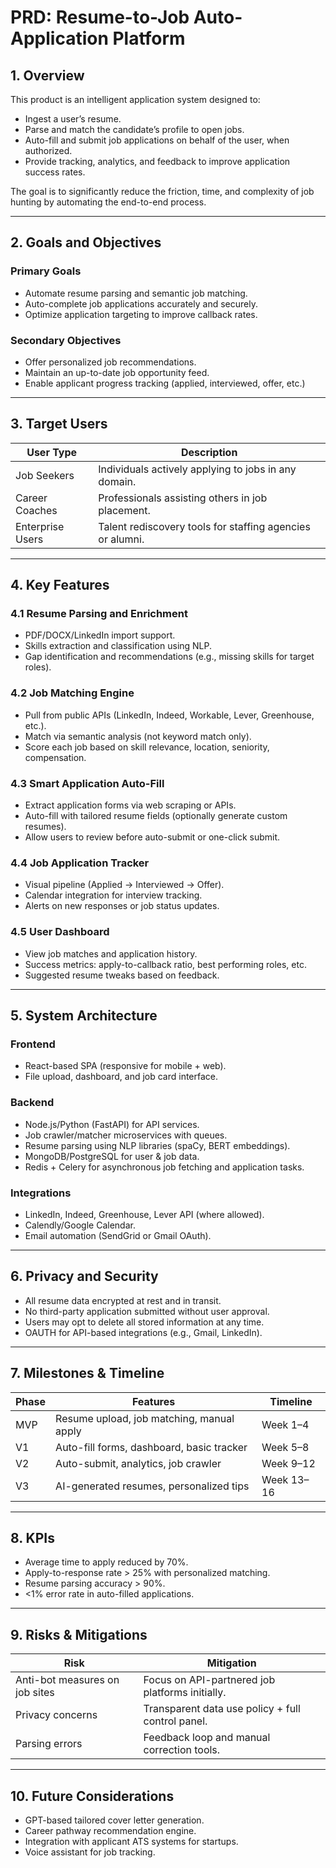 # PRD: Resume-to-Job Auto-Application Platform

## 1. Overview

This product is an intelligent application system designed to:
- Ingest a user’s resume.
- Parse and match the candidate’s profile to open jobs.
- Auto-fill and submit job applications on behalf of the user, when authorized.
- Provide tracking, analytics, and feedback to improve application success rates.

The goal is to significantly reduce the friction, time, and complexity of job hunting by automating the end-to-end process.

---

## 2. Goals and Objectives

### Primary Goals
- Automate resume parsing and semantic job matching.
- Auto-complete job applications accurately and securely.
- Optimize application targeting to improve callback rates.

### Secondary Objectives
- Offer personalized job recommendations.
- Maintain an up-to-date job opportunity feed.
- Enable applicant progress tracking (applied, interviewed, offer, etc.)

---

## 3. Target Users

| User Type       | Description                                              |
|-----------------|----------------------------------------------------------|
| Job Seekers     | Individuals actively applying to jobs in any domain.     |
| Career Coaches  | Professionals assisting others in job placement.         |
| Enterprise Users| Talent rediscovery tools for staffing agencies or alumni.|

---

## 4. Key Features

### 4.1 Resume Parsing and Enrichment
- PDF/DOCX/LinkedIn import support.
- Skills extraction and classification using NLP.
- Gap identification and recommendations (e.g., missing skills for target roles).

### 4.2 Job Matching Engine
- Pull from public APIs (LinkedIn, Indeed, Workable, Lever, Greenhouse, etc.).
- Match via semantic analysis (not keyword match only).
- Score each job based on skill relevance, location, seniority, compensation.

### 4.3 Smart Application Auto-Fill
- Extract application forms via web scraping or APIs.
- Auto-fill with tailored resume fields (optionally generate custom resumes).
- Allow users to review before auto-submit or one-click submit.

### 4.4 Job Application Tracker
- Visual pipeline (Applied → Interviewed → Offer).
- Calendar integration for interview tracking.
- Alerts on new responses or job status updates.

### 4.5 User Dashboard
- View job matches and application history.
- Success metrics: apply-to-callback ratio, best performing roles, etc.
- Suggested resume tweaks based on feedback.

---

## 5. System Architecture

### Frontend
- React-based SPA (responsive for mobile + web).
- File upload, dashboard, and job card interface.

### Backend
- Node.js/Python (FastAPI) for API services.
- Job crawler/matcher microservices with queues.
- Resume parsing using NLP libraries (spaCy, BERT embeddings).
- MongoDB/PostgreSQL for user & job data.
- Redis + Celery for asynchronous job fetching and application tasks.

### Integrations
- LinkedIn, Indeed, Greenhouse, Lever API (where allowed).
- Calendly/Google Calendar.
- Email automation (SendGrid or Gmail OAuth).

---

## 6. Privacy and Security

- All resume data encrypted at rest and in transit.
- No third-party application submitted without user approval.
- Users may opt to delete all stored information at any time.
- OAUTH for API-based integrations (e.g., Gmail, LinkedIn).

---

## 7. Milestones & Timeline

| Phase | Features                                    | Timeline     |
|-------|---------------------------------------------|--------------|
| MVP   | Resume upload, job matching, manual apply   | Week 1–4     |
| V1    | Auto-fill forms, dashboard, basic tracker   | Week 5–8     |
| V2    | Auto-submit, analytics, job crawler         | Week 9–12    |
| V3    | AI-generated resumes, personalized tips     | Week 13–16   |

---

## 8. KPIs

- Average time to apply reduced by 70%.
- Apply-to-response rate > 25% with personalized matching.
- Resume parsing accuracy > 90%.
- <1% error rate in auto-filled applications.

---

## 9. Risks & Mitigations

| Risk                                | Mitigation                                            |
|-------------------------------------|--------------------------------------------------------|
| Anti-bot measures on job sites      | Focus on API-partnered job platforms initially.        |
| Privacy concerns                    | Transparent data use policy + full control panel.      |
| Parsing errors                      | Feedback loop and manual correction tools.             |

---

## 10. Future Considerations

- GPT-based tailored cover letter generation.
- Career pathway recommendation engine.
- Integration with applicant ATS systems for startups.
- Voice assistant for job tracking.
